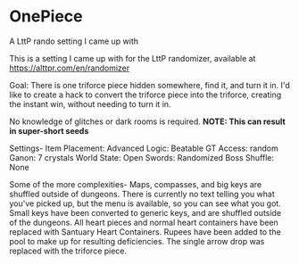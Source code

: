 # OnePiece
A LttP rando setting I came up with

This is a setting I came up with for the LttP randomizer, available at https://alttpr.com/en/randomizer

Goal: There is one triforce piece hidden somewhere, find it, and turn it in. I'd like to create a hack to convert the triforce piece into the triforce, creating the instant win, without needing to turn it in.

No knowledge of glitches or dark rooms is required.
**NOTE: This can result in super-short seeds**

Settings- 
  Item Placement: Advanced
  Logic: Beatable
  GT Access: random
  Ganon: 7 crystals
  World State: Open
  Swords: Randomized
  Boss Shuffle: None

Some of the more complexities-
  Maps, compasses, and big keys are shuffled outside of dungeons. There is currently no text telling you what you've picked up, but the menu is available, so you can see what you got.
  Small keys have been converted to generic keys, and are shuffled outside of the dungeons.
  All heart pieces and normal heart containers have been replaced with Santuary Heart Containers. Rupees have been added to the pool to make up for resulting deficiencies.
  The single arrow drop was replaced with the triforce piece.
